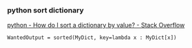### python sort dictionary


[python - How do I sort a dictionary by value? - Stack Overflow](https://stackoverflow.com/questions/613183/how-do-i-sort-a-dictionary-by-value "python - How do I sort a dictionary by value? - Stack Overflow")


 

```
WantedOutput = sorted(MyDict, key=lambda x : MyDict[x]) 

```
